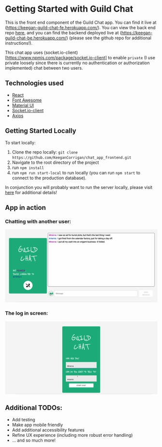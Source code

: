 # Getting Started with Guild Chat

This is the front end component of the Guild Chat app. You can find it live at (https://keegan-guild-chat-fe.herokuapp.com/). You can view the back end repo [here](https://github.com/KeeganCorrigan/chat_app_backend), and you can find the backend deployed live at (https://keegan-guild-chat-be.herokuapp.com/) (please see the github repo for additional instructions!).

This chat app uses (socket.io-client)[https://www.npmjs.com/package/socket.io-client] to enable `private` (I use private loosely since there is currently no authentication or authorization implemented) chat between two users.

## Technologies used

* [React](https://reactjs.org/)
* [Font Awesome](https://www.npmjs.com/package/react-fontawesome)
* [Material UI](https://material-ui.com/)
* [Socket.io-client](https://www.npmjs.com/package/socket.io-client)
* [Axios](https://www.npmjs.com/package/axios)

## Getting Started Locally

To start locally:

1. Clone the repo locally: `git clone https://github.com/KeeganCorrigan/chat_app_frontend.git`
2. Navigate to the root directory of the project
3. run `npm install`
4. run `npm run start-local` to run locally (you can run `npm start` to connect to the production database).

In conjunction you will probably want to run the server locally, please visit [here](https://github.com/KeeganCorrigan/chat_app_backend) for additional details!

## App in action

### Chatting with another user:

![image](https://github.com/KeeganCorrigan/chat_app_frontend/blob/main/content/images/chat%20app%20in%20action.gif)

### The log in screen:

![image](https://github.com/KeeganCorrigan/chat_app_frontend/blob/main/content/images/logging%20in%20chat%20app.gif)

## Additional TODOs:

* Add testing
* Make app mobile friendly
* Add additional accessibility features
* Refine UX experience (including more robust error handling)
* ... and so much more!
